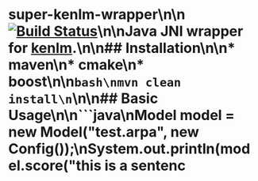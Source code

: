 # super-kenlm-wrapper\n\n[![Build Status](https://travis-ci.org/wedgwoods/super-kenlm-wrapper.svg?branch=master)](https://travis-ci.org/wedgwoods/super-kenlm-wrapper)\n\nJava JNI wrapper for [kenlm](https://github.com/kpu/kenlm).\n\n## Installation\n\n* maven\n* cmake\n* boost\n\n```bash\nmvn clean install\n```\n\n## Basic Usage\n\n```java\nModel model = new Model("test.arpa", new Config());\nSystem.out.println(model.score("this is a sentenc